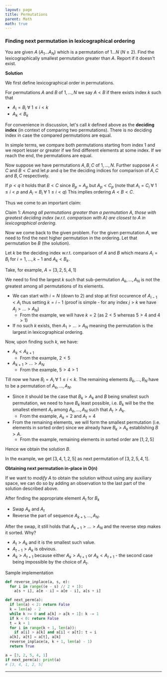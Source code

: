 ```yaml
---
layout: page
title: Permutations
parent: Math
math: true
---
```


### Finding next permutation in lexicographical ordering

You are given $A$ ($A_1 \ldots A_N$) which is a permutation of $1 \ldots N$ ($N \ge 2$).
Find the lexicographically smallest permutation greater than
$A$. Report if it doesn't exist.

**Solution**

We first define lexicographical order in permutations.

For permutations $A$ and $B$ of $1,\ldots,N$ we say 
$A \lt B$ if there exists index $k$ such that 
- $A_i = B_i$ $\forall$ $1 \le i \lt k$
- $A_k \lt B_k$

For convenience in discussion, let's call $k$ defined above as the **deciding index** (in context of comparing two permutations).
There is no deciding index in case the compared permutations are equal.

In simple terms, we compare both permutations starting
from index 1 and we report lesser or greater if we find different
elements at some index. If we reach the end, the permutations are equal.

Now suppose we have permutations $A, B, C$ of $1,\ldots,N$.
Further suppose $A \lt C$ and $B \lt C$ and
let $p$ and $q$ be the deciding indices for comparison of $A,C$ and $B,C$ respectively.

If $p \lt q$  it holds that $B \lt C$ since $B_p = A_p$ but $A_p \lt C_p$
(note that $A_i = C_i$ $\forall$ $1 \le i \lt p$ 
and $A_i = B_i$ $\forall$ $1 \le i \lt q$)
This implies ordering $A \lt B \lt C$.

Thus we come to an important claim:

Claim 1: *Among all permutations greater than a permutation $A$, those with
greatest deciding index (w.r.t. comparison with $A$) are closest
to $A$ in lexicographical ordering.*

Now we come back to the given problem. For the given
permutation $A$, we need to find the next higher permutation
in the ordering. Let that permutation be $B$ (the solution).

Let $k$ be the deciding index w.r.t. comparison of $A$ and $B$
which means $A_i = B_i$ for $i = 1,\ldots,k-1$
and $A_k \lt B_k$.

Take, for example, $A = [3, 2, 5, 4, 1]$

We need to find the largest $k$ such that sub-permutation $A_k,\ldots,A_N$
is not the greatest among all permutations of its elements.
- We can start with $i = N$ (down to $2$) and stop at first occurence
of $A_{i-1} \lt A_i$ thus setting $k = i-1$ (proof is simple - for any index $j \gt k$ 
we have $A_j \gt \ldots \gt A_N$)
  - From the example, we will have $k = 2$ (as $2 \lt 5$ whereas $5 \gt 4$ and $4 \gt 1$)
- If no such $k$ exists, then $A_1 \gt \ldots \gt A_N$ meaning the
  permutation is the largest in lexicographical ordering.

Now, upon finding such $k$, we have:
- $A_k \lt A_{k+1}$
  - From the example, $2 \lt 5$
- $A_{k+1} \gt \ldots \gt A_N$
  - From the example, $5 \gt 4 \gt 1$

Till now we have $B_i = A_i$ $\forall$ $1 \le i \lt k$.
The remaining elements $B_k,\ldots,B_N$ have to be a permutation
of $A_k,\ldots,A_N$.
- Since it should be the case that $B_k \gt A_k$
  and $B$ being smallest such permutation, we need to have
  $B_k$ least possible, i.e. $B_k$ will be the
  the smallest element $A_t$ among $A_k,\ldots,A_N$ such that $A_t \gt A_k$.
  - From the example, $A_k = 2$ and $A_t = 4$
- From the remaining elements, we will form the smallest
  permutation (i.e. elements in sorted order) since we already have
  $B_k \gt A_k$ establishing $B \gt A$.
  - From the example, remaining elements in sorted order are $[1, 2, 5]$

Hence we obtain the solution $B$.

In the example, we get $[3, 4, 1, 2, 5]$ as next permutation of $[3, 2, 5, 4, 1]$.

**Obtaining next permutation in-place in O(n)**

If we want to *modify* $A$ to obtain the solution without
using any auxiliary space, we can do so by adding an observation to
the last part of the solution described above.

After finding the appropriate element $A_t$ for $B_k$
- Swap $A_k$ and $A_t$
- Reverse the part of sequence $A_{k+1},\ldots,A_N$.

After the swap, it still holds that $A_{k+1} \gt \ldots \gt A_N$ and the reverse
step makes it sorted.
Why?
- $A_t \gt A_k$ and it is the smallest such value.
- $A_{t-1} \gt A_k$ is obvious.
- $A_k \gt A_{t+1}$ because either $A_k \gt A_{t+1}$ or $A_k \lt A_{t+1}$ - the second case being impossible by the choice of $A_t$.

Sample implementation
```python
def reverse_inplace(a, s, e):
  for i in range((e - s) // 2 + 1):
    a[s + i], a[e - i] = a[e - i], a[s + i]

def next_perm(a):
  if len(a) < 2: return False
  k = len(a) - 2
  while k >= 0 and a[k] > a[k + 1]: k -= 1
  if k < 0: return False
  t = k + 1
  for i in range(k + 1, len(a)):
    if a[i] > a[k] and a[i] < a[t]: t = i
  a[k], a[t] = a[t], a[k]
  reverse_inplace(a, k + 1, len(a) - 1)
  return True

a = [3, 2, 5, 4, 1]
if next_perm(a): print(a)
# [3, 4, 1, 2, 5]
```
***